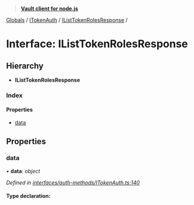 > **[Vault client for node.js](../README.md)**

[Globals](../globals.md) / [ITokenAuth](../modules/itokenauth.md) / [IListTokenRolesResponse](itokenauth.ilisttokenrolesresponse.md) /

# Interface: IListTokenRolesResponse

## Hierarchy

* **IListTokenRolesResponse**

### Index

#### Properties

* [data](itokenauth.ilisttokenrolesresponse.md#data)

## Properties

###  data

• **data**: *object*

*Defined in [interfaces/auth-methods/ITokenAuth.ts:140](https://github.com/theogravity/vault-tacular/blob/27041c7/src/interfaces/auth-methods/ITokenAuth.ts#L140)*

#### Type declaration:
